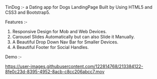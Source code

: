 TinDog :- a Dating app for Dogs LandingPage Built by Using HTML5 and CSS3 and Bootstrap5.

Features :-
1. Responsive Design for Mob and Web Devices.
2. Carousel Slides Automatically but can also Slide it Manually.
3. A Beautiful Drop Down Nav Bar for Smaller Devices.
4. A Beautiful Footer for Social Handles.

Demo :-

https://user-images.githubusercontent.com/122814768/213384122-8fe0c23d-8395-4952-8acb-c8cc206abcc7.mov


